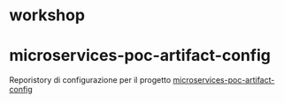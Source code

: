 # workshop
# microservices-poc-artifact-config

Reporistory di configurazione per il progetto [microservices-poc-artifact-config](https://github.com/VincenzoNTT/microservices-poc-artifact-config.git)
